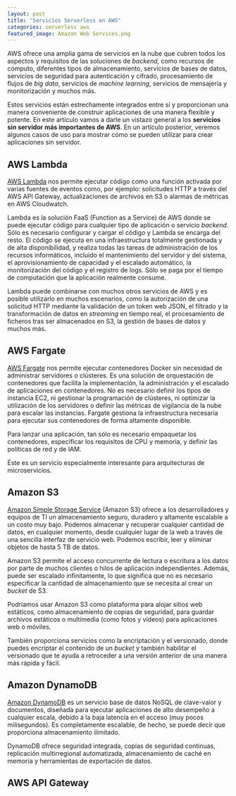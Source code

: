 ```yaml
---
layout: post
title: "Servicios Serverless en AWS"
categories: serverless aws
featured_image: Amazon Web Services.png
---
```


AWS ofrece una amplia gama de servicios en la nube que cubren todos los aspectos y requisitos de las soluciones de _backend_, como recursos de cómputo, diferentes tipos de almacenamiento, servicios de bases de datos, servicios de seguridad para autenticación y cifrado, procesamiento de flujos de _big data_, servicios de _machine learning_, servicios de mensajería y monitorización y muchos más.

Estos servicios están estrechamente integrados entre sí y proporcionan una manera conveniente de construir aplicaciones de una manera flexible y potente. En este artículo vamos a darle un vistazo general a los **servicios sin servidor más importantes de AWS**. En un artículo posterior, veremos algunos casos de uso para mostrar cómo se pueden utilizar para crear aplicaciones sin servidor.

## AWS Lambda

[AWS Lambda](https://aws.amazon.com/es/lambda/) nos permite ejecutar código como una función activada por varias fuentes de eventos como, por ejemplo: solicitudes HTTP a través del AWS API Gateway, actualizaciones de archivos en S3 o alarmas de métricas en AWS Cloudwatch.

Lambda es la solución FaaS (Function as a Service) de AWS donde se puede ejecutar código para cualquier tipo de aplicación o servicio _backend_. Sólo es necesario configurar y cargar el código y Lambda se encarga del resto. El código se ejecuta en una infraestructura totalmente gestionada y de alta disponibilidad, y realiza todas las tareas de administración de los recursos informáticos, incluido el mantenimiento del servidor y del sistema, el aprovisionamiento de capacidad y el escalado automático, la monitorización del código y el registro de logs. Sólo se paga por el tiempo de computación que la aplicación realmente consume. 

Lambda puede combinarse con muchos otros servicios de AWS y es posible utilizarlo en muchos escenarios, como la autorización de una solicitud HTTP mediante la validación de un token web JSON, el filtrado y la transformación de datos en _streaming_ en tiempo real, el procesamiento de ficheros tras ser almacenados en S3, la gestión de bases de datos y muchos más.

## AWS Fargate

[AWS Fargate](https://aws.amazon.com/es/fargate/) nos permite ejecutar contenedores Docker sin necesidad de administrar servidores o clústeres. Es una solución de orquestación de contenedores que facilita la implementación, la administración y el escalado de aplicaciones en contenedores. No es necesario definir los tipos de instancia EC2, ni gestionar la programación de clústeres, ni optimizar la utilización de los servidores o definir las métricas de vigilancia de la nube para escalar las instancias. Fargate gestiona la infraestructura necesaria para ejecutar sus contenedores de forma altamente disponible. 

Para lanzar una aplicación, tan sólo es necesario empaquetar los contenedores, especificar los requisitos de CPU y memoria, y definir las políticas de red y de IAM.

Éste es un servicio especialmente interesante para arquitecturas de microservicios.

## Amazon S3

[Amazon Simple Storage Service](https://aws.amazon.com/es/s3/) (Amazon S3) ofrece a los desarrolladores y equipos de TI un almacenamiento seguro, duradero y altamente escalable a un costo muy bajo. Podemos almacenar y recuperar cualquier cantidad de datos, en cualquier momento, desde cualquier lugar de la web a través de una sencilla interfaz de servicio web. Podemos escribir, leer y eliminar objetos de hasta 5 TB de datos. 

Amazon S3 permite el acceso concurrente de lectura o escritura a los datos por parte de muchos clientes o hilos de aplicación independientes. Además, puede ser escalado infinitamente, lo que significa que no es necesario especificar la cantidad de almacenamiento que se necesita al crear un _bucket_ de S3.

Podríamos usar Amazon S3 como plataforma para alojar sitios web estáticos, como almacenamiento de copias de seguridad, para guardar archivos estáticos o multimedia (como fotos y vídeos) para aplicaciones web o móviles.

También proporciona servicios como la encriptación y el versionado, donde puedes encriptar el contenido de un _bucket_ y también habilitar el versionado que te ayuda a retroceder a una versión anterior de una manera más rápida y fácil.

## Amazon DynamoDB

[Amazon DynamoDB](https://aws.amazon.com/es/dynamodb/) es un servicio base de datos NoSQL de clave-valor y documentos, diseñada para ejecutar aplicaciones de alto desempeño a cualquier escala, debido a la baja latencia en el acceso (muy pocos milisegundos). Es completamente escalable, de hecho, se puede decir que proporciona almacenamiento ilimitado.

DynamoDB ofrece seguridad integrada, copias de seguridad continuas, replicación multirregional automatizada, almacenamiento de caché en memoria y herramientas de exportación de datos.

## AWS API Gateway
